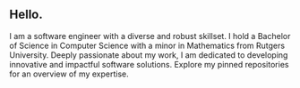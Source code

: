 ## Hello.

I am a software engineer with a diverse and robust skillset. I hold a Bachelor of Science in Computer Science with a minor in Mathematics from Rutgers University. Deeply passionate about my work, I am dedicated to developing innovative and impactful software solutions. Explore my pinned repositories for an overview of my expertise.
